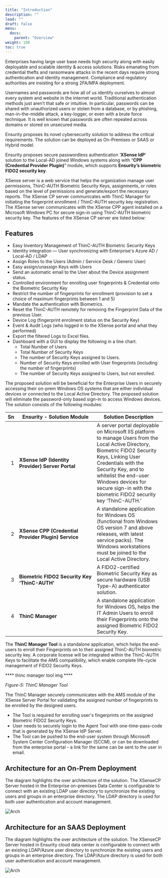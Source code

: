 ```yaml
---
title: "Introduction"
description: ""
lead: ""
draft: false
menu:
  docs:
    parent: "Overview"
weight: 100
toc: true
---
```


Enterprises having large user base needs high security along with easily deployable and scalable identity & access solutions. Risks emanating from credential thefts and ransomware attacks in the recent days require strong authentication and identity management. Compliance and regulatory authorities are insisting for a strong 2FA/MFA deployment.

Usernames and passwords are how all of us identify ourselves to almost every system and website in the internet world. Traditional authentication methods just aren’t that safe or intuitive. In particular, passwords can be shared with unauthorized users or stolen from a database, or by phishing, man-in-the-middle attack, a key-logger, or even with a brute force technique. It is well known that passwords are often repeated across domains or stored on unsecured media.

Ensurity proposes its novel cybersecurity solution to address the critical requirements. The solution can be deployed as On-Premises or SAAS or Hybrid model. 

Ensurity proposes secure passwordless authentication ‘**XSense IdP**’ solution to the Local-AD joined Windows systems along with “**CPP (Credential Provider Plugin)**” module, which supports **Ensurity’s biometric FIDO2 security key**.

XSense server is a web service that helps the organization manage user permissions, ThinC-AUTH Biometric Security Keys, assignments, or roles based on the level of permissions and generate/export the necessary reports. The XSense CP server communicates with ThinC Manager for initiating the fingerprint enrollment / ThinC-AUTH security key registration. The XSense server communicates with the XSense CPP agent installed on a Microsoft Windows PC for secure sign-in using ThinC-AUTH biometric security key. The features of the XSense CP server are listed below:

## Features

* Easy Inventory Management of ThinC-AUTH Biometric Security Keys
* Identity integration — User synchronizing with Enterprise's Azure AD / Local-AD / LDAP
* Assign Roles to the Users (Admin / Service Desk / Generic User)
* Easy assign/unassign Keys with Users
*  Send an automatic email to the User about the Device assignment status.
*  Controlled environment for enrolling user fingerprints & Credential onto the Biometric Security Key
*  Restrict the number of fingerprints for enrollment (provision to set a choice of maximum fingerprints between 1 and 5)
*  Mandate the authentication with Biometrics.
*  Reset the ThinC-AUTH remotely for removing the Fingerprint Data of the previous User.
*  Device Log (fingerprint enrolment status on the Security Key)
*  Event & Audit Logs (who logged in to the XSense portal and what they performed)
*  Export the filtered Logs to Excel files.
*  Dashboard with a GUI to display the following in a line chart.
    *  Total Number of Users
    * Total Number of Security Keys
    * The number of Security Keys assigned to Users.
    * Number of Security Keys enrolled with User fingerprints (including the number of fingerprints)
    * The number of Security Keys assigned to Users, but not enrolled.

The proposed solution will be beneficial for the Enterprise Users in securely accessing their on-prem Windows OS systems that are either individual devices or connected to the Local Active Directory. The proposed solution will eliminate the password-only based sign-in to access Windows devices. The solution consists of the following modules:


| Sn | <span style="display: inline-block; width:225px">Ensurity - Solution Module</span> | Solution Description |
| ----: | ---- | ---- |
| 1 | **XSense IdP (Identity Provider) Server Portal** | A server portal deployable on Microsoft IIS platform to manage Users from the Local Active Directory, Biometric FIDO2 Security Keys, Linking User Credentials with the Security Key, and to whitelist the end-user Windows devices for secure sign-in with the biometric FIDO2 security key ‘ThinC-AUTH.’ |
| 2 | **XSense CPP (Credential Provider Plugin) Service** | A standalone application for Windows OS (functional from Windows OS version 7 and above releases, with latest service packs). The Windows workstations must be joined to the Local Active Directory. |
| 3 | **Biometric FIDO2 Security Key ‘ThinC-AUTH’** | A FIDO2-certified Biometric Security Key as secure hardware (USB Type-A) authenticator solution. |
| 4 | **ThinC Manager** | A standalone application for Windows OS, helps the IT Admin Users to enroll their Fingerprints onto the assigned Biometric FIDO2 Security Key. |

The **ThinC Manager Tool** is a standalone application, which helps the end-users to enroll their Fingerprints on to their assigned ThinC-AUTH biometric security key. A corporate license will be integrated within the ThinC-AUTH Keys to facilitate the AMS compatibility, which enable complete life-cycle management of FIDO2 Security Keys.

**** thinc manager tool img ****

*Figure-5: ThinC Manager Tool*

The ThinC Manager securely communicates with the AMS module of the XSense Server Portal for validating the assigned number of fingerprints to be enrolled by the designed users. 

- The Tool is required for enrolling user's fingerprints on the assigned Biometric FIDO2 Security Keys.
- User needs to securely login to the Agent Tool with one-time-pass-code that is generated by the XSense IdP Server.
- The Tool can be pushed to the end-user system through Microsoft System Center Configuration Manager (SCCM), or can be downloaded from the enterprise portal - a link for the same can be sent to the user in email.

## Architecture for an On-Prem Deployment

The diagram highlights the over architecture of the solution. The XSenseCP Server hosted in the Enterprise on-premises Data Center is configurable to connect with an existing LDAP user directory to synchronize the existing users and groups in an enterprise directory. The LDAP directory is used for both user authentication and account management.

![Arch](images/arch.png)

## Architecture for an SAAS Deployment

The diagram highlights the over architecture of the solution. The XSenseCP Server hosted in Ensurity cloud data center is configurable to connect with an existing LDAP/Azure user directory to synchronize the existing users and groups in an enterprise directory. The LDAP/Azure directory is used for both user authentication and account management.

![Arch](images/arch.png)